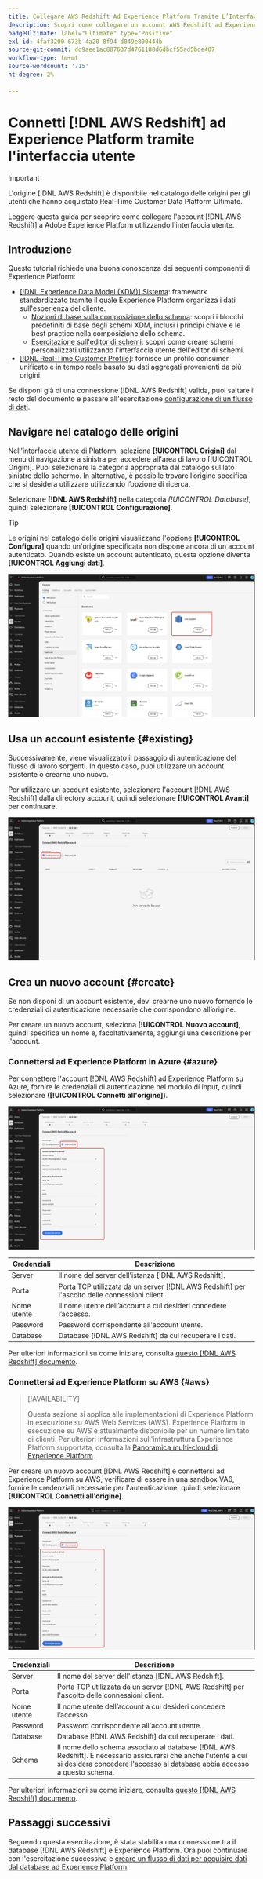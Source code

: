 ```yaml
---
title: Collegare AWS Redshift Ad Experience Platform Tramite L’Interfaccia Utente
description: Scopri come collegare un account AWS Redshift ad Experience Platform utilizzando l’interfaccia utente Source.
badgeUltimate: label="Ultimate" type="Positive"
exl-id: 4faf3200-673b-4a20-8f94-d049e800444b
source-git-commit: dd9aee1ac887637d4761188d6dbcf55ad5bde407
workflow-type: tm+mt
source-wordcount: '715'
ht-degree: 2%

---
```


# Connetti [!DNL AWS Redshift] ad Experience Platform tramite l&#39;interfaccia utente

>[!IMPORTANT]
>
>L&#39;origine [!DNL AWS Redshift] è disponibile nel catalogo delle origini per gli utenti che hanno acquistato Real-Time Customer Data Platform Ultimate.

Leggere questa guida per scoprire come collegare l&#39;account [!DNL AWS Redshift] a Adobe Experience Platform utilizzando l&#39;interfaccia utente.

## Introduzione

Questo tutorial richiede una buona conoscenza dei seguenti componenti di Experience Platform:

- [[!DNL Experience Data Model (XDM)] Sistema](../../../../../xdm/home.md): framework standardizzato tramite il quale Experience Platform organizza i dati sull&#39;esperienza del cliente.
   - [Nozioni di base sulla composizione dello schema](../../../../../xdm/schema/composition.md): scopri i blocchi predefiniti di base degli schemi XDM, inclusi i principi chiave e le best practice nella composizione dello schema.
   - [Esercitazione sull&#39;editor di schemi](../../../../../xdm/tutorials/create-schema-ui.md): scopri come creare schemi personalizzati utilizzando l&#39;interfaccia utente dell&#39;editor di schemi.
- [[!DNL Real-Time Customer Profile]](../../../../../profile/home.md): fornisce un profilo consumer unificato e in tempo reale basato su dati aggregati provenienti da più origini.

Se disponi già di una connessione [!DNL AWS Redshift] valida, puoi saltare il resto del documento e passare all&#39;esercitazione [configurazione di un flusso di dati](../../dataflow/databases.md).

## Navigare nel catalogo delle origini

Nell&#39;interfaccia utente di Platform, seleziona **[!UICONTROL Origini]** dal menu di navigazione a sinistra per accedere all&#39;area di lavoro [!UICONTROL Origini]. Puoi selezionare la categoria appropriata dal catalogo sul lato sinistro dello schermo. In alternativa, è possibile trovare l’origine specifica che si desidera utilizzare utilizzando l’opzione di ricerca.

Selezionare **[!DNL AWS Redshift]** nella categoria *[!UICONTROL Database]*, quindi selezionare **[!UICONTROL Configurazione]**.

>[!TIP]
>
>Le origini nel catalogo delle origini visualizzano l&#39;opzione **[!UICONTROL Configura]** quando un&#39;origine specificata non dispone ancora di un account autenticato. Quando esiste un account autenticato, questa opzione diventa **[!UICONTROL Aggiungi dati]**.

![Catalogo delle origini con la scheda di origine AWS Redshift selezionata.](../../../../images/tutorials/create/redshift/catalog.png)

## Usa un account esistente {#existing}

Successivamente, viene visualizzato il passaggio di autenticazione del flusso di lavoro sorgenti. In questo caso, puoi utilizzare un account esistente o crearne uno nuovo.

Per utilizzare un account esistente, selezionare l&#39;account [!DNL AWS Redshift] dalla directory account, quindi selezionare **[!UICONTROL Avanti]** per continuare.

![La directory degli account nel flusso di lavoro delle origini in cui sono elencati gli account esistenti.](../../../../images/tutorials/create/redshift/existing.png)

## Crea un nuovo account {#create}

Se non disponi di un account esistente, devi crearne uno nuovo fornendo le credenziali di autenticazione necessarie che corrispondono all’origine.

Per creare un nuovo account, seleziona **[!UICONTROL Nuovo account]**, quindi specifica un nome e, facoltativamente, aggiungi una descrizione per l&#39;account.

### Connettersi ad Experience Platform in Azure {#azure}

Per connettere l&#39;account [!DNL AWS Redshift] ad Experience Platform su Azure, fornire le credenziali di autenticazione nel modulo di input, quindi selezionare **([!UICONTROL Connetti all&#39;origine])**.

![Nuova interfaccia account per connettere AWS Redshift ad Experience Platform su Azure.](../../../../images/tutorials/create/redshift/new.png)

| Credenziali | Descrizione |
| --- | --- |
| Server | Il nome del server dell&#39;istanza [!DNL AWS Redshift]. |
| Porta | Porta TCP utilizzata da un server [!DNL AWS Redshift] per l&#39;ascolto delle connessioni client. |
| Nome utente | Il nome utente dell’account a cui desideri concedere l’accesso. |
| Password | Password corrispondente all&#39;account utente. |
| Database | Database [!DNL AWS Redshift] da cui recuperare i dati. |

Per ulteriori informazioni su come iniziare, consulta [questo [!DNL AWS Redshift] documento](https://docs.aws.amazon.com/redshift/latest/gsg/new-user-serverless.html).

### Connettersi ad Experience Platform su AWS {#aws}

>[!AVAILABILITY]
>
>Questa sezione si applica alle implementazioni di Experience Platform in esecuzione su AWS Web Services (AWS). Experience Platform in esecuzione su AWS è attualmente disponibile per un numero limitato di clienti. Per ulteriori informazioni sull&#39;infrastruttura Experience Platform supportata, consulta la [Panoramica multi-cloud di Experience Platform](../../../../../landing/multi-cloud.md).

Per creare un nuovo account [!DNL AWS Redshift] e connettersi ad Experience Platform su AWS, verificare di essere in una sandbox VA6, fornire le credenziali necessarie per l&#39;autenticazione, quindi selezionare **[!UICONTROL Connetti all&#39;origine]**.

![Nuova interfaccia account per connettere AWS Redshift ad Experience Platform su AWS.](../../../../images/tutorials/create/redshift/aws-auth.png)

| Credenziali | Descrizione |
| --- | --- |
| Server | Il nome del server dell&#39;istanza [!DNL AWS Redshift]. |
| Porta | Porta TCP utilizzata da un server [!DNL AWS Redshift] per l&#39;ascolto delle connessioni client. |
| Nome utente | Il nome utente dell’account a cui desideri concedere l’accesso. |
| Password | Password corrispondente all&#39;account utente. |
| Database | Database [!DNL AWS Redshift] da cui recuperare i dati. |
| Schema | Il nome dello schema associato al database [!DNL AWS Redshift]. È necessario assicurarsi che anche l&#39;utente a cui si desidera concedere l&#39;accesso al database abbia accesso a questo schema. |

Per ulteriori informazioni su come iniziare, consulta [questo [!DNL AWS Redshift] documento](https://docs.aws.amazon.com/redshift/latest/gsg/new-user-serverless.html).

## Passaggi successivi

Seguendo questa esercitazione, è stata stabilita una connessione tra il database [!DNL AWS Redshift] e Experience Platform. Ora puoi continuare con l&#39;esercitazione successiva e [creare un flusso di dati per acquisire dati dal database ad Experience Platform](../../dataflow/databases.md).